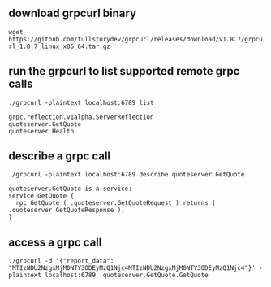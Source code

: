 ## download grpcurl binary

`wget https://github.com/fullstorydev/grpcurl/releases/download/v1.8.7/grpcurl_1.8.7_linux_x86_64.tar.gz`

## run the grpcurl to list supported remote grpc calls
`./grpcurl -plaintext localhost:6789 list`

```
grpc.reflection.v1alpha.ServerReflection
quoteserver.GetQuote
quoteserver.Health
```
## describe a grpc call
`./grpcurl -plaintext localhost:6789 describe quoteserver.GetQuote`
```
quoteserver.GetQuote is a service:
service GetQuote {
  rpc GetQuote ( .quoteserver.GetQuoteRequest ) returns ( .quoteserver.GetQuoteResponse );
}
```
## access a grpc call
`./grpcurl -d '{"report_data": "MTIzNDU2NzgxMjM0NTY3ODEyMzQ1Njc4MTIzNDU2NzgxMjM0NTY3ODEyMzQ1Njc4"}' -plaintext localhost:6789  quoteserver.GetQuote.GetQuote`

